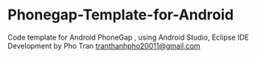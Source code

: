 Phonegap-Template-for-Android
=============================

Code template for Android PhoneGap  , using Android Studio, Eclipse IDE﻿
Development by Pho Tran
tranthanhpho20011@gmail.com
